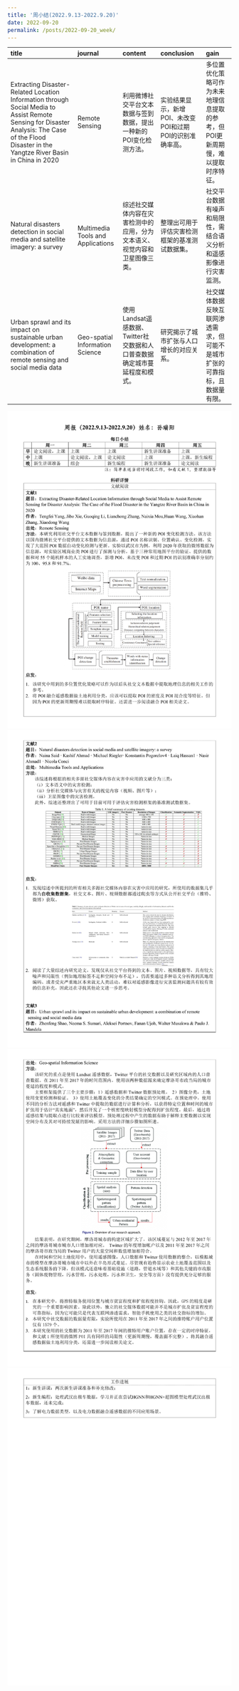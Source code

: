 ```yaml
---
title: '周小结(2022.9.13-2022.9.20)'
date: 2022-09-20
permalink: /posts/2022-09-20_week/
---
```

| title                                                                                                                                                                                            | journal                           | content                                                                    | conclusion                                                | gain                                                                            |
|:-------------------------------------------------------------------------------------------------------------------------------------------------------------------------------------------------|:----------------------------------|:---------------------------------------------------------------------------|:----------------------------------------------------------|:--------------------------------------------------------------------------------|
| Extracting Disaster-Related Location Information through Social Media to Assist Remote Sensing for Disaster Analysis: The Case of the Flood Disaster in the Yangtze River Basin in China in 2020 | Remote Sensing                    | 利用微博社交平台文本数据与签到数据，提出一种新的POI变化检测方法。          | 实验结果显示，新增POI、未改变POI和过期POI的识别准确率高。 | 多位置优化策略可作为未来地理信息提取的参考，但POI更新周期慢，难以提取时序特征。 |
| Natural disasters detection in social media and satellite imagery: a survey                                                                                                                      | Multimedia Tools and Applications | 综述社交媒体内容在灾害检测中的应用，分为文本语义、视觉内容和卫星图像三类。 | 整理出可用于评估灾害检测框架的基准测试数据集。            | 社交平台数据有噪声和局限性，需结合语义分析和遥感影像进行灾害监测。              |
| Urban sprawl and its impact on sustainable urban development: a combination of remote sensing and social media data                                                                              | Geo-spatial Information Science   | 使用Landsat遥感数据、Twitter社交数据和人口普查数据确定城市蔓延程度和模式。 | 研究揭示了城市扩张与人口增长的对应关系。                  | 社交媒体数据反映互联网渗透需求，但可能不是城市扩张的可靠指标，且数据量有限。    |


![image](/files/post/2022-09-20-week/0.jpg)
![image](/files/post/2022-09-20-week/1.jpg)
![image](/files/post/2022-09-20-week/2.jpg)
![image](/files/post/2022-09-20-week/3.jpg)